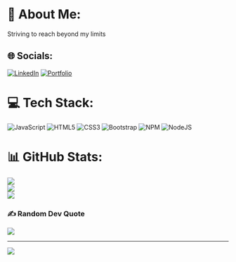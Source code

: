 # 💫 About Me:
Striving to reach beyond my limits<br>


## 🌐 Socials:
[![LinkedIn](https://img.shields.io/badge/LinkedIn-%230077B5.svg?logo=linkedin&logoColor=white)](https://www.linkedin.com/in/orifjonov/) [![Portfolio](https://img.shields.io/badge/Portfolio-%230077B5.svg?logo=portfolio&logoColor=white)](https://my-portifolyo.netlify.app/)

# 💻 Tech Stack:
![JavaScript](https://img.shields.io/badge/javascript-%23323330.svg?style=flat&logo=javascript&logoColor=%23F7DF1E) ![HTML5](https://img.shields.io/badge/html5-%23E34F26.svg?style=flat&logo=html5&logoColor=white) ![CSS3](https://img.shields.io/badge/css3-%231572B6.svg?style=flat&logo=css3&logoColor=white) ![Bootstrap](https://img.shields.io/badge/bootstrap-%23563D7C.svg?style=flat&logo=bootstrap&logoColor=white) ![NPM](https://img.shields.io/badge/NPM-%23000000.svg?style=flat&logo=npm&logoColor=white) ![NodeJS](https://img.shields.io/badge/node.js-6DA55F?style=flat&logo=node.js&logoColor=white)
# 📊 GitHub Stats:
![](https://github-readme-stats.vercel.app/api?username=Davronbek25&theme=react&hide_border=false&include_all_commits=false&count_private=false)<br/>
![](https://github-readme-streak-stats.herokuapp.com/?user=Davronbek25&theme=react&hide_border=false)<br/>
![](https://github-readme-stats.vercel.app/api/top-langs/?username=Davronbek25&theme=react&hide_border=false&include_all_commits=false&count_private=false&layout=compact)

### ✍️ Random Dev Quote
![](https://quotes-github-readme.vercel.app/api?type=horizontal&theme=radical)

---
[![](https://visitcount.itsvg.in/api?id=Davronbek25&icon=0&color=0)](https://visitcount.itsvg.in)

<!-- Proudly created with GPRM ( https://gprm.itsvg.in ) -->
